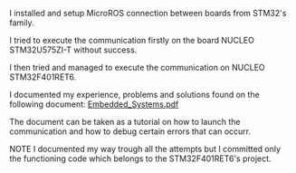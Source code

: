 I installed and setup MicroROS connection between boards from STM32's family.

I tried to execute the communication firstly on the board NUCLEO STM32U575ZI-T without success.

I then tried and managed to execute the communication on NUCLEO STM32F401RET6.

I documented my experience, problems and solutions found on the following document:
[Embedded_Systems.pdf](https://github.com/user-attachments/files/17296694/Embedded_Systems.pdf)

The document can be taken as a tutorial on how to launch the communication and how to debug certain errors that can occurr.

NOTE
I documented my way trough all the attempts but I committed only the functioning code which belongs to the STM32F401RET6's project.
